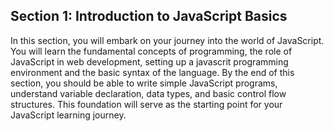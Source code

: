 ## Section 1: Introduction to JavaScript Basics

In this section, you will embark on your journey into the world of JavaScript. You will learn the fundamental concepts of programming, the role of JavaScript in web development, setting up a javascrit programming environment  and the basic syntax of the language. By the end of this section, you should be able to write simple JavaScript programs, understand variable declaration, data types, and basic control flow structures. This foundation will serve as the starting point for your JavaScript learning journey.